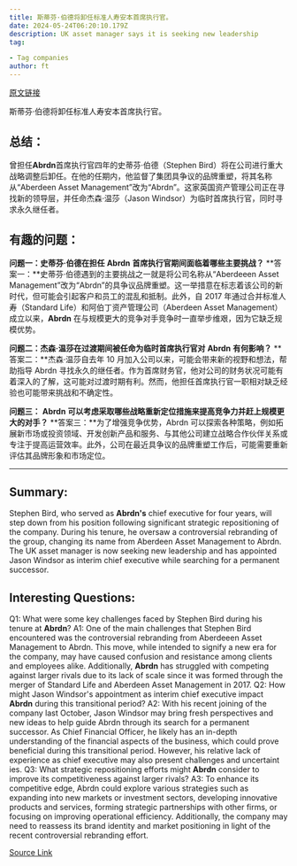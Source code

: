 ```yaml
---
title: 斯蒂芬·伯德将卸任标准人寿安本首席执行官。
date: 2024-05-24T06:20:10.179Z
description: UK asset manager says it is seeking new leadership
tag: 

- Tag companies
author: ft
---
```


[原文链接](https://ft.com/content/d76b7a45-b7aa-4fd8-baf3-2a80e2617fd8)

斯蒂芬·伯德将卸任标准人寿安本首席执行官。

## 总结：
曾担任**Abrdn**首席执行官四年的史蒂芬·伯德（Stephen Bird）将在公司进行重大战略调整后卸任。在他的任期内，他监督了集团具争议的品牌重塑，将其名称从“Aberdeen Asset Management”改为“Abrdn”。这家英国资产管理公司正在寻找新的领导层，并任命杰森·温莎（Jason Windsor）为临时首席执行官，同时寻求永久继任者。

## 有趣的问题：
**问题一：史蒂芬·伯德在担任** **Abrdn** **首席执行官期间面临着哪些主要挑战？**
**答案一：**史蒂芬·伯德遇到的主要挑战之一就是将公司名称从“Aberdeeen Asset Management”改为“Abrdn”的具争议品牌重塑。这一举措意在标志着该公司的新时代，但可能会引起客户和员工的混乱和抵制。此外，自 2017 年通过合并标准人寿（Standard Life）和阿伯丁资产管理公司（Aberdeen Asset Management）成立以来，**Abrdn** 在与规模更大的竞争对手竞争时一直举步维艰，因为它缺乏规模优势。

**问题二：杰森·温莎在过渡期间被任命为临时首席执行官对** **Abrdn** **有何影响？**
**答案二：**杰森·温莎自去年 10 月加入公司以来，可能会带来新的视野和想法，帮助指导 Abrdn 寻找永久的继任者。作为首席财务官，他对公司的财务状况可能有着深入的了解，这可能对过渡时期有利。然而，他担任首席执行官一职相对缺乏经验也可能带来挑战和不确定性。

**问题三：** **Abrdn** **可以考虑采取哪些战略重新定位措施来提高竞争力并赶上规模更大的对手？**
**答案三：**为了增强竞争优势，Abrdn 可以探索各种策略，例如拓展新市场或投资领域、开发创新产品和服务、与其他公司建立战略合作伙伴关系或专注于提高运营效率。此外，公司在最近具争议的品牌重塑工作后，可能需要重新评估其品牌形象和市场定位。

---

## Summary:
Stephen Bird, who served as **Abrdn's** chief executive for four years, will step down from his position following significant strategic repositioning of the company. During his tenure, he oversaw a controversial rebranding of the group, changing its name from Aberdeen Asset Management to Abrdn. The UK asset manager is now seeking new leadership and has appointed Jason Windsor as interim chief executive while searching for a permanent successor.

## Interesting Questions:
Q1: What were some key challenges faced by Stephen Bird during his tenure at **Abrdn**?
A1: One of the main challenges that Stephen Bird encountered was the controversial rebranding from Aberdeeen Asset Management to Abrdn. This move, while intended to signify a new era for the company, may have caused confusion and resistance among clients and employees alike. Additionally, **Abrdn** has struggled with competing against larger rivals due to its lack of scale since it was formed through the merger of Standard Life and Aberdeen Asset Management in 
2017.
Q2: How might Jason Windsor's appointment as interim chief executive impact **Abrdn** during this transitional period?
A2: With his recent joining of the company last October, Jason Windsor may bring fresh perspectives and new ideas to help guide Abrdn through its search for a permanent successor. As Chief Financial Officer, he likely has an in-depth understanding of the financial aspects of the business, which could prove beneficial during this transitional period. However, his relative lack of experience as chief executive may also present challenges and uncertaint
ies.
Q3: What strategic repositioning efforts might **Abrdn** consider to improve its competitiveness against larger rivals?
A3: To enhance its competitive edge, Abrdn could explore various strategies such as expanding into new markets or investment sectors, developing innovative products and services, forming strategic partnerships with other firms, or focusing on improving operational efficiency. Additionally, the company may need to reassess its brand identity and market positioning in light of the recent controversial rebranding effort.

[Source Link](https://ft.com/content/d76b7a45-b7aa-4fd8-baf3-2a80e2617fd8)

